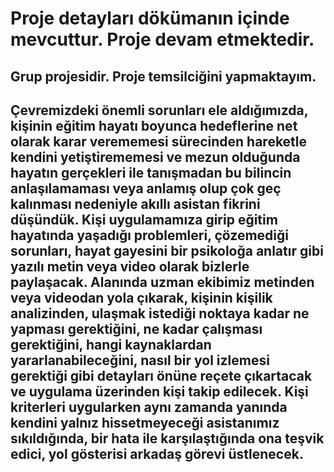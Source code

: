 # Proje detayları dökümanın içinde mevcuttur. Proje devam etmektedir.
## Grup projesidir. Proje temsilciğini yapmaktayım.
##  Çevremizdeki önemli sorunları ele aldığımızda, kişinin eğitim hayatı boyunca hedeflerine net olarak karar verememesi sürecinden hareketle kendini yetiştirememesi ve mezun olduğunda hayatın gerçekleri ile tanışmadan bu bilincin anlaşılamaması veya anlamış olup çok geç kalınması nedeniyle akıllı asistan fikrini düşündük. Kişi uygulamamıza girip eğitim hayatında yaşadığı problemleri, çözemediği sorunları, hayat gayesini bir psikoloğa anlatır gibi yazılı metin veya video olarak bizlerle paylaşacak. Alanında uzman ekibimiz metinden veya videodan yola çıkarak, kişinin kişilik analizinden, ulaşmak istediği noktaya kadar ne yapması gerektiğini, ne kadar çalışması gerektiğini, hangi kaynaklardan yararlanabileceğini, nasıl bir yol izlemesi gerektiği gibi detayları önüne reçete çıkartacak ve uygulama üzerinden kişi takip edilecek. Kişi kriterleri uygularken aynı zamanda yanında kendini yalnız hissetmeyeceği asistanımız sıkıldığında, bir hata ile karşılaştığında ona teşvik edici, yol gösterisi arkadaş görevi üstlenecek.
